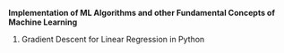 **Implementation of ML Algorithms and other Fundamental Concepts of Machine Learning**

1. Gradient Descent for Linear Regression in Python
